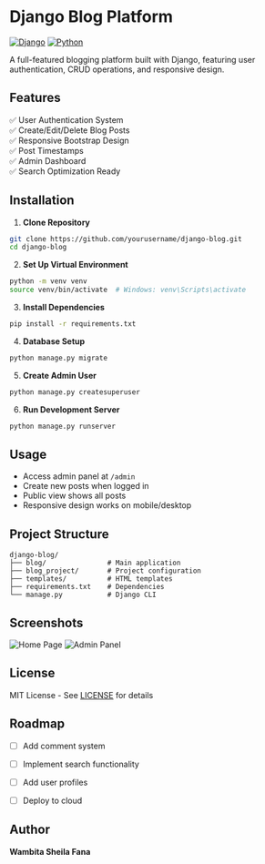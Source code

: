 # Django Blog Platform

[![Django](https://img.shields.io/badge/Django-3.2-brightgreen)](https://www.djangoproject.com/)
[![Python](https://img.shields.io/badge/Python-3.8+-blue)](https://www.python.org/)

A full-featured blogging platform built with Django, featuring user authentication, CRUD operations, and responsive design.

## Features

✅ User Authentication System  
✅ Create/Edit/Delete Blog Posts  
✅ Responsive Bootstrap Design  
✅ Post Timestamps  
✅ Admin Dashboard  
✅ Search Optimization Ready  

## Installation

1. **Clone Repository**
```bash
git clone https://github.com/yourusername/django-blog.git
cd django-blog
```

2. **Set Up Virtual Environment**
```bash
python -m venv venv
source venv/bin/activate  # Windows: venv\Scripts\activate
```

3. **Install Dependencies**
```bash
pip install -r requirements.txt
```

4. **Database Setup**
```bash
python manage.py migrate
```

5. **Create Admin User**
```bash
python manage.py createsuperuser
```

6. **Run Development Server**
```bash
python manage.py runserver
```

## Usage

- Access admin panel at `/admin`
- Create new posts when logged in
- Public view shows all posts
- Responsive design works on mobile/desktop

## Project Structure
```
django-blog/
├── blog/               # Main application
├── blog_project/       # Project configuration
├── templates/          # HTML templates
├── requirements.txt    # Dependencies
└── manage.py           # Django CLI
```

## Screenshots

![Home Page](https://via.placeholder.com/800x400?text=Blog+Homepage)
![Admin Panel](https://via.placeholder.com/800x400?text=Admin+Dashboard)

## License
MIT License - See [LICENSE](LICENSE) for details

## Roadmap
- [ ] Add comment system
- [ ] Implement search functionality
- [ ] Add user profiles
- [ ] Deploy to cloud


## Author 
**Wambita Sheila Fana**

